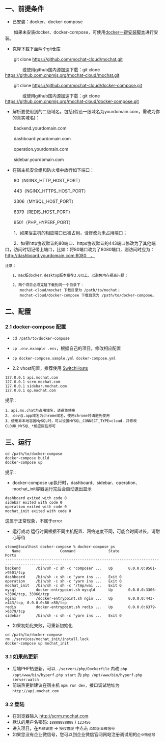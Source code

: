 ## 一、前提条件

* 已安装：docker、docker-compose

　　如果未安装docker、docker-compose，可使用[docker一键安装脚本](https://github.com/aben1188/docker-install-sh)进行安装。
  
* 克隆下载下面两个git仓库

　　git clone https://github.com/mochat-cloud/mochat.git

　　　　或使用github国内源加速下载：git clone https://github.com.cnpmjs.org/mochat-cloud/mochat.git

　　git clone https://github.com/mochat-cloud/docker-compose.git

　　　　或使用github国内源加速下载：git clone https://github.com.cnpmjs.org/mochat-cloud/docker-compose.git

* 解析要使用到的二级域名，包括(假设一级域名为yourdomain.com，需改为你的真实域名)：

　　backend.yourdomain.com
  
　　dashboard.yourdomain.com
  
　　operation.yourdomain.com
  
　　sidebar.yourdomain.com

* 在宿主机安全组和防火墙中放行如下端口：

　　80（NGINX_HTTP_HOST_PORT）
  
　　443（NGINX_HTTPS_HOST_PORT）
  
　　3306（MYSQL_HOST_PORT）
  
　　6379（REDIS_HOST_PORT）
  
　　9501（PHP_HYPERF_PORT）
  
　　1、如果宿主机的相应端口已被占用，请修改为未占用端口；
    
　　2、如果http协议默认的80端口、https协议默认的443端口修改为了其他端口，访问时切记带上端口，比如：将80端口改为了8080端口，则访问时应为：http://dashboard.yourdomain.com:8080　。
    
```
注意：

　　1、mac版docker.desktop版本推荐3.0以上，以避免内存飙高问题；
  
　　2、两个项目必须克隆下载到同一个目录下：
　　　　mochat-cloud/mochat 下载目录为 /path/to/mochat；
　　　　mochat-cloud/docker-compose 下载目录为 /path/to/docker-compose。
```


## 二、配置

### 2.1 docker-compose 配置
- `cd /path/to/docker-compose`
- `cp .env.example .env`，根据自己的项目，修改相应配置
- `cp docker-compose.sample.yml docker-compose.yml`

- 2.2 vhost配置，推荐使用 [SwitchHosts](https://github.com/oldj/SwitchHosts/blob/master/README_cn.md)

```
127.0.0.1 api.mochat.com
127.0.0.1 scrm.mochat.com
127.0.0.1 sidebar.mochat.com
127.0.0.1 op.mochat.com
```

提示：
```
1、api.mo.chat为占用域名，请避免使用
2、.dev与.app域名为chrome域名，使用chrome时请避免使用
3、使用非本地容器MySQL时，可以设置MYSQL_CONNECT_TYPE=cloud，并修改CLOUD_MYSQL_*相应属性即可
```

## 三、运行
```
cd /path/to/docker-compose
docker-compose build
docker-compose up
```
提示：
- docker-compose up执行时，dashboard、sidebar、operation、mochat_init容器运行完后会自动退出显示

```
dashboard exited with code 0
sidebar exited with code 0
operation exited with code 0
mochat_init exited with code 0
```
这属于正常现象，不属于error

- 运行成功
运行时间根据不同主机配置、网络速度不同，可能会时间过长，请耐心等待
```
stone@localhost docker-compose % docker-compose ps            
   Name                  Command               State                     Ports                  
------------------------------------------------------------------------------------------------
backend       /bin/sh -c sh -c "composer ...   Up       0.0.0.0:9501->9501/tcp                  
dashboard     /bin/sh -c sh -c "yarn ins ...   Exit 0        
operation     /bin/sh -c sh -c "yarn ins ...   Exit 0                                           
mochat_init   /bin/sh -c sh -c "/tmp/wai ...   Exit 0                                           
mysql         docker-entrypoint.sh mysqld      Up       0.0.0.0:3306->3306/tcp, 33060/tcp       
nginx         /docker-entrypoint.sh ngin ...   Up       0.0.0.0:443->443/tcp, 0.0.0.0:80->80/tcp
redis         docker-entrypoint.sh redis ...   Up       0.0.0.0:6379->6379/tcp                  
sidebar       /bin/sh -c sh -c "yarn ins ...   Exit 0
```

- 如果初始化失败，可重新初始化
```
cd /path/to/docker-compose
rm ./services/mochat_init/install.lock
docker-compose up mochat_init
```

### 3.1 如果热更新
- 后端PHP热更新，可以 `./servers/php/Dockerfile` 内改 `php /opt/www/bin/hyperf.php start` 为 `php /opt/www/bin/hyperf.php server:watch`
- 前端热更新建议在宿主机 `npm run dev`，接口调试地址为 `http://api.mochat.com`

### 3.2 登陆
- 在浏览器输入 http://scrm.mochat.com
- 默认的用户名密码: `18888888888` / `123456`
- 进入项目，在`系统设置` -> `授权管理` 中点击 `添加企业微信号`
- 如果您没有企业微信号，您可以到企业微信官网网站注册调试用的`企业微信号`
